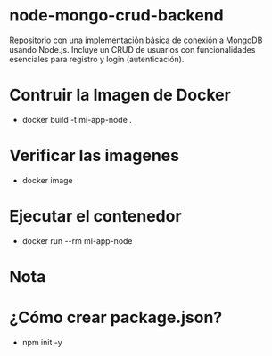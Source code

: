 # node-mongo-crud-backend
Repositorio con una implementación básica de conexión a MongoDB usando Node.js. Incluye un CRUD de usuarios con funcionalidades esenciales para registro y login (autenticación).

# Contruir la Imagen de Docker
- docker build -t mi-app-node .

# Verificar las imagenes
- docker image

# Ejecutar el contenedor
- docker run --rm mi-app-node

# Nota
<!--
Volver a construir la imagen cuando existen modificaciones en el codigo, principalmente en index.js
-->


<!-- 📦 ¿Qué es package.json?
Es un archivo en formato JSON que:

Describe tu proyecto Node.js

Enumera sus dependencias (paquetes npm)

Define comandos/scripts que puedes ejecutar (como npm start)

Puede incluir configuraciones, metadatos y más
-->

# ¿Cómo crear package.json?
- npm init -y
